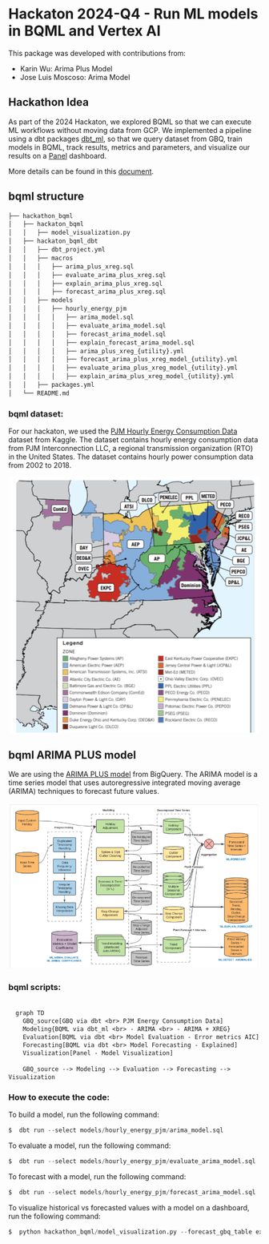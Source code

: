 # Hackaton 2024-Q4 - Run ML models in BQML and Vertex AI

This package was developed with contributions from:

- Karin Wu: Arima Plus Model
- Jose Luis Moscoso: Arima Model

## Hackathon Idea

As part of the 2024 Hackaton, we explored BQML so that we can execute ML workflows without moving data from GCP. We implemented a pipeline using a dbt packages [dbt_ml](https://github.com/kristeligt-dagblad/dbt_ml/tree/v0.6.1/), so that we query dataset from GBQ, train models in BQML, track results, metrics and parameters, and visualize our results on a [Panel](https://panel.holoviz.org/) dashboard.

More details can be found in this [document](https://docs.google.com/document/d/1g-WOK1-sBrvwk3XVicP6HWx0Xl2x3zlgnFW2JCZxwys/edit?tab=t.0).


## bqml structure

``` bash
├── hackathon_bqml
│   ├── hackaton_bqml
│   │   ├── model_visualization.py
│   ├── hackaton_bqml_dbt
│   │   ├── dbt_project.yml
│   │   ├── macros
│   │   │   ├── arima_plus_xreg.sql
│   │   │   ├── evaluate_arima_plus_xreg.sql
│   │   │   ├── explain_arima_plus_xreg.sql
│   │   │   ├── forecast_arima_plus_xreg.sql
│   │   ├── models
│   │   │   ├── hourly_energy_pjm
│   │   │   │   ├── arima_model.sql
│   │   │   │   ├── evaluate_arima_model.sql
│   │   │   │   ├── forecast_arima_model.sql
│   │   │   │   ├── explain_forecast_arima_model.sql  
│   │   │   │   ├── arima_plus_xreg_{utility}.yml
│   │   │   │   ├── forecast_arima_plus_xreg_model_{utility}.yml
│   │   │   │   ├── evaluate_arima_plus_xreg_model_{utility}.yml
│   │   │   │   ├── explain_arima_plus_xreg_model_{utility}.yml
│   │   ├── packages.yml
│   └── README.md
```

### bqml dataset:
For our hackaton, we used the [PJM Hourly Energy Consumption Data](https://www.kaggle.com/robikscube/hourly-energy-consumption) dataset from Kaggle. The dataset contains hourly energy consumption data from PJM Interconnection LLC, a regional transmission organization (RTO) in the United States. The dataset contains hourly power consumption data from 2002 to 2018.

<p align="center">
<img src="images/pjm_utilities_map.png" alt="drawing" width="500"/>
</p>

## bqml ARIMA PLUS model
We are using the [ARIMA PLUS model](https://cloud.google.com/bigquery/docs/reference/standard-sql/bigqueryml-syntax-create-time-series) from BigQuery. The ARIMA model is a time series model that uses autoregressive integrated moving average (ARIMA) techniques to forecast future values. 

<p align="center">
<img src="images/arima_plus_model.png" alt="drawing" width="500"/>
</p>


### bqml scripts:


```mermaid

  graph TD
    GBQ_source[GBQ via dbt <br> PJM Energy Consumption Data]
    Modeling{BQML via dbt_ml <br> - ARIMA <br> - ARIMA + XREG}
    Evaluation[BQML via dbt <br> Model Evaluation - Error metrics AIC]
    Forecasting[BQML via dbt <br> Model Forecasting - Explained]
    Visualization[Panel - Model Visualization]

    GBQ_source --> Modeling --> Evaluation --> Forecasting --> Visualization

```

### How to execute the code:
To build a model, run the following command:
``` python
$  dbt run --select models/hourly_energy_pjm/arima_model.sql
```

To evaluate a model, run the following command:
``` python
$  dbt run --select models/hourly_energy_pjm/evaluate_arima_model.sql
```

To forecast with a model, run the following command:
``` python
$  dbt run --select models/hourly_energy_pjm/forecast_arima_model.sql
```

To visualize historical vs forecasted values with a model on a dashboard, run the following command:
``` python
$  python hackathon_bqml/model_visualization.py --forecast_gbq_table explain_forecast_arima_model
```
